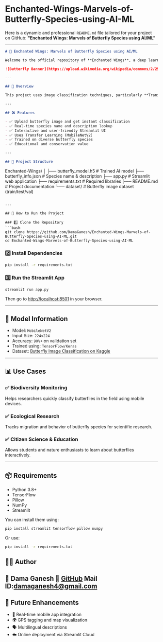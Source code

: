# Enchanted-Wings-Marvels-of-Butterfly-Species-using-AI-ML
Here is a dynamic and professional `README.md` file tailored for your project on GitHub:
**"Enchanted Wings: Marvels of Butterfly Species using AI/ML"**

---

```markdown
# 🦋 Enchanted Wings: Marvels of Butterfly Species using AI/ML

Welcome to the official repository of **Enchanted Wings**, a deep learning-powered butterfly species classification project that leverages Transfer Learning to support biodiversity, conservation, education, and ecological research.

![Butterfly Banner](https://upload.wikimedia.org/wikipedia/commons/2/25/Monarch_In_Motion.jpg)

---

## 📌 Overview

This project uses image classification techniques, particularly **Transfer Learning with MobileNetV2**, to identify butterfly species from photos. The model is trained on a dataset comprising **75 butterfly species** with **6,499 images** sourced from [Kaggle](https://www.kaggle.com/datasets/phucthaiv02/butterfly-image-classification). A **Streamlit web application** is built for user interaction, allowing real-time predictions with species information.

---

## 🛠 Features

- ✅ Upload butterfly image and get instant classification
- ✅ Real-time species name and description lookup
- ✅ Interactive and user-friendly Streamlit UI
- ✅ Uses Transfer Learning (MobileNetV2)
- ✅ Trained on diverse butterfly species
- ✅ Educational and conservation value

---

## 📁 Project Structure

```

Enchanted-Wings/
│
├── butterfly\_model.h5           # Trained AI model
├── butterfly\_info.json          # Species name & description
├── app.py                       # Streamlit web application
├── requirements.txt             # Required libraries
├── README.md                    # Project documentation
└── dataset/                     # Butterfly image dataset (train/test/val)

````

---

## 🚀 How to Run the Project

### 1️⃣ Clone the Repository
```bash
git clone https://github.com/DamaGanesh/Enchanted-Wings-Marvels-of-Butterfly-Species-using-AI-ML.git
cd Enchanted-Wings-Marvels-of-Butterfly-Species-using-AI-ML
````

### 2️⃣ Install Dependencies

```bash
pip install -r requirements.txt
```

### 3️⃣ Run the Streamlit App

```bash
streamlit run app.py
```

Then go to [http://localhost:8501](http://localhost:8501) in your browser.

---

## 🧠 Model Information

* Model: `MobileNetV2`
* Input Size: `224x224`
* Accuracy: `90%+` on validation set
* Trained using: `TensorFlow/Keras`
* Dataset: [Butterfly Image Classification on Kaggle](https://www.kaggle.com/datasets/phucthaiv02/butterfly-image-classification)

---

## 📊 Use Cases

### ✅ **Biodiversity Monitoring**

Helps researchers quickly classify butterflies in the field using mobile devices.

### ✅ **Ecological Research**

Tracks migration and behavior of butterfly species for scientific research.

### ✅ **Citizen Science & Education**

Allows students and nature enthusiasts to learn about butterflies interactively.

---

## 📦 Requirements

* Python 3.8+
* TensorFlow
* Pillow
* NumPy
* Streamlit

You can install them using:

```bash
pip install streamlit tensorflow pillow numpy
```

Or use:

```bash
pip install -r requirements.txt
```

## 🙋‍♂️ Author

👤 **Dama Ganesh**
🔗 [GitHub](https://github.com/DamaGanesh)
Mail ID:damaganesh4@gmail.com
---

## 🌱 Future Enhancements

* 🔄 Real-time mobile app integration
* 🌍 GPS tagging and map visualization
* 🗣️ Multilingual descriptions
* ☁️ Online deployment via Streamlit Cloud



